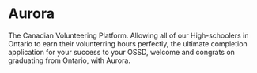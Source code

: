# Aurora

The Canadian Volunteering Platform. Allowing all of our High-schoolers in Ontario to earn their volunterring hours perfectly, the ultimate completion application for your success to your OSSD, welcome and congrats on graduating from Ontario, with Aurora.
